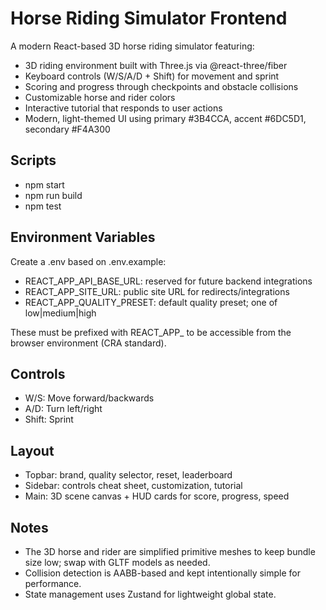 # Horse Riding Simulator Frontend

A modern React-based 3D horse riding simulator featuring:
- 3D riding environment built with Three.js via @react-three/fiber
- Keyboard controls (W/S/A/D + Shift) for movement and sprint
- Scoring and progress through checkpoints and obstacle collisions
- Customizable horse and rider colors
- Interactive tutorial that responds to user actions
- Modern, light-themed UI using primary #3B4CCA, accent #6DC5D1, secondary #F4A300

## Scripts

- npm start
- npm run build
- npm test

## Environment Variables

Create a .env based on .env.example:
- REACT_APP_API_BASE_URL: reserved for future backend integrations
- REACT_APP_SITE_URL: public site URL for redirects/integrations
- REACT_APP_QUALITY_PRESET: default quality preset; one of low|medium|high

These must be prefixed with REACT_APP_ to be accessible from the browser environment (CRA standard).

## Controls

- W/S: Move forward/backwards
- A/D: Turn left/right
- Shift: Sprint

## Layout

- Topbar: brand, quality selector, reset, leaderboard
- Sidebar: controls cheat sheet, customization, tutorial
- Main: 3D scene canvas + HUD cards for score, progress, speed

## Notes

- The 3D horse and rider are simplified primitive meshes to keep bundle size low; swap with GLTF models as needed.
- Collision detection is AABB-based and kept intentionally simple for performance.
- State management uses Zustand for lightweight global state.
